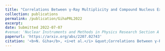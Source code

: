 ```yaml
---
title: "Correlations Between γ-Ray Multiplicity and Compound Nucleus Excitation Energy in <sup>239</sup>Pu(*n*,f)"
collection: publications
permalink: /publication/GihaPRL2022
excerpt:
date: Submitted 2022-07-07
#venue: 'Nuclear Instruments and Methods in Physics Research Section A'
paperurl: 'https://arxiv.org/abs/2207.02743'
citation: '<b>N. Giha</b>, <i>et al.</i> &quot;Correlations Between γ-Ray Multiplicity and Compound Nucleus Excitation Energy in <sup>239</sup>Pu(*n*,f),&quot; <i>Submitted to Phys. Rev. Lett.</i> Jul. 2022.'
---
```

